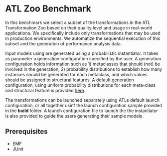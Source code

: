 # ATL Zoo Benchmark

In this benchmark we select a subset of the transformations in the ATL Transformation Zoo based on their quality level and usage in
real-world applications. 
We specifically include only transformations that may be used in production environments. 
We automatize the sequential execution of this subset and the generation of performance analysis data.

Input models using are generated using a probabilistic instantiator.
It takes as parameter a generation configuration specified by the user.
A generation configuration holds information such as 1) metaclasses that should (not) be involved in the generation, 2) probability distributions to establish how many instances should be generated for each metaclass, and which values should be assigned
to structural features. 
A default generation configuration, using uniform probability distributions for each meta-class and structural feature is provided [here](https://github.com/atlanmod/mondo-atlzoo-benchmark/blob/master/fr.inria.atlanmod.instantiator/src/fr/inria/atlanmod/instantiator/GenericMetamodelConfig.java). 

The transformations can be launched separately using ATLs default launch configuration, or all together usinf the launch configuration sample provided in the **build** folder. A launch configuration file to launch the the instantiator is also provided to guide the users generating their sample models. 



## Prerequisites

* EMF
* JUnit


